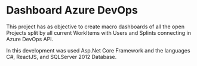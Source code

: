# Dashboard Azure DevOps
This project has as objective to create macro dashboards of all the open Projects split by all current WorkItems with Users and Splints connecting in Azure DevOps API.

In this development was used Asp.Net Core Framework and the languages C#, ReactJS, and SQLServer 2012 Database.
